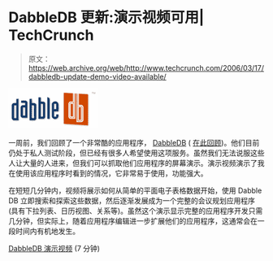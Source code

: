# DabbleDB 更新:演示视频可用| TechCrunch

> 原文：<https://web.archive.org/web/http://www.techcrunch.com/2006/03/17/dabbledb-update-demo-video-available/>

[![dabble](img/1f9a8c8d89987ec8e3bd74143a29d947.png)](https://web.archive.org/web/20160915232716/http://www.dabbledb.com/)

一周前，我们回顾了一个非常酷的应用程序， [DabbleDB](https://web.archive.org/web/20160915232716/http://www.dabbledb.com/) ( [在此回顾](https://web.archive.org/web/20160915232716/http://www.techcrunch.com/2006/03/11/dabbledb-online-app-building-for-everyone/))。他们目前仍处于私人测试阶段，但已经有很多人希望使用这项服务。虽然我们无法说服这些人让大量的人进来，但我们可以抓取他们应用程序的屏幕演示。演示视频演示了我在使用该应用程序时看到的情况，它非常易于使用，功能强大。

在短短几分钟内，视频将展示如何从简单的平面电子表格数据开始，使用 Dabble DB 立即搜索和探索这些数据，然后逐渐发展成为一个完整的会议规划应用程序(具有下拉列表、日历视图、关系等)。虽然这个演示显示完整的应用程序开发只需几分钟，但实际上，随着应用程序编辑进一步扩展他们的应用程序，这通常会在一段时间内有机地发生。

[DabbleDB 演示视频](https://web.archive.org/web/20160915232716/http://dabbledb.com/utr/) (7 分钟)